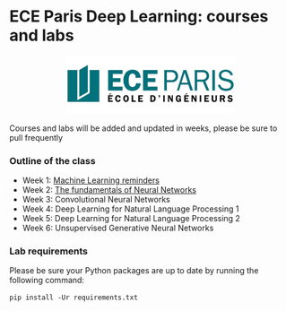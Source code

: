 # ECE Paris Deep Learning: courses and labs

<p style="text-align: center">
<a href="http://www.ece.fr/school-of-engineering/"><img
  src="1-ML_reminders/images/ece_logo.png" width="300"/></a>
</p>

Courses and labs will be added and updated in weeks, please be sure to pull frequently

### Outline of the class

- Week 1: [Machine Learning reminders](https://github.com/ECE-Deep-Learning/courses_labs/tree/master/1-ML_reminders)
- Week 2: [The fundamentals of Neural Networks](https://github.com/ECE-Deep-Learning/courses_labs/tree/master/2-Fundamentals_NNs)
- Week 3: Convolutional Neural Networks
- Week 4: Deep Learning for Natural Language Processing 1
- Week 5: Deep Learning for Natural Language Processing 2
- Week 6: Unsupervised Generative Neural Networks

### Lab requirements

Please be sure your Python packages are up to date by running the following command:
```    
pip install -Ur requirements.txt
```
